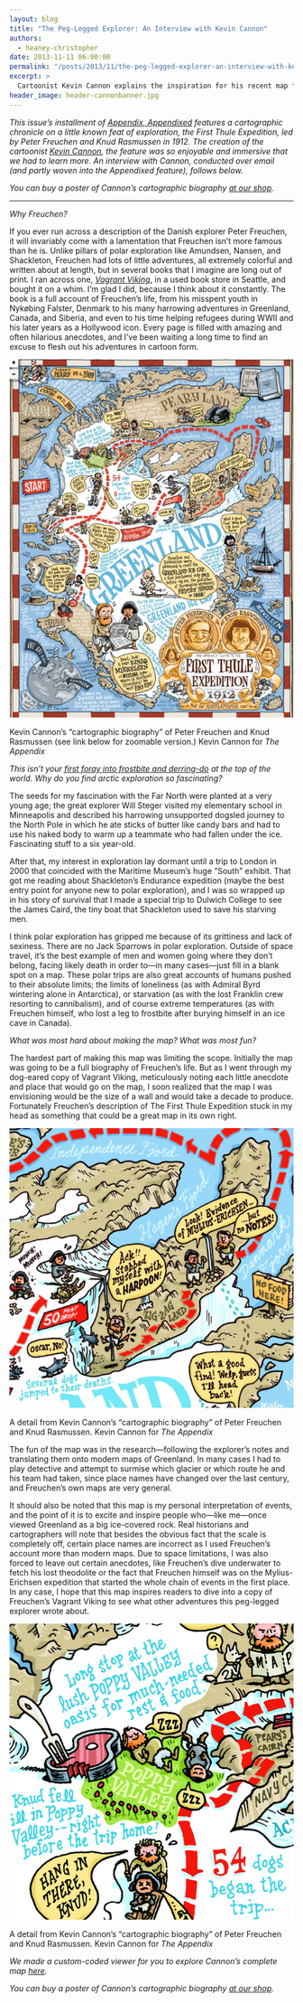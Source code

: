```yaml
---
layout: blog
title: "The Peg-Legged Explorer: An Interview with Kevin Cannon"
authors:
  - heaney-christopher
date: 2013-11-11 06:00:00
permalink: "/posts/2013/11/the-peg-legged-explorer-an-interview-with-kevin-cannon"
excerpt: >
  Cartoonist Kevin Cannon explains the inspiration for his recent map for <em>The Appendix</em> on the First Thule Expedition. Also, why there are no ‘Jack Sparrows’ in arctic exploration. 
header_image: header-cannonbanner.jpg 
---
```

_This issue’s installment of [Appendix, Appendixed](http://theappendix.net/issues/2013/10/the-appendix-appendixed) features a cartographic chronicle on a little known feat of exploration, the First Thule Expedition, led by Peter Freuchen and Knud Rasmussen in 1912. The creation of the cartoonist [Kevin Cannon](http://kevincannon.org/), the feature was so enjoyable and immersive that we had to learn more. An interview with Cannon, conducted over email (and partly woven into the Appendixed feature), follows below._

*You can buy a poster of Cannon’s cartographic biography [at our shop](http://shop.theappendix.net/products/poster-of-1912-expedition-to-greenland-by-kevin-cannon).*

***

_Why Freuchen?_

If you ever run across a description of the Danish explorer Peter Freuchen, it will invariably come with a lamentation that Freuchen isn’t more famous than he is. Unlike pillars of polar exploration like Amundsen, Nansen, and Shackleton, Freuchen had lots of little adventures, all extremely colorful and written about at length, but in several books that I imagine are long out of print. I ran across one, [_Vagrant Viking_](http://www.amazon.com/Vagrant-Viking-My-life-adventures/dp/B0007DNDCC), in a used book store in Seattle, and bought it on a whim. I’m glad I did, because I think about it constantly. The book is a full account of Freuchen’s life, from his misspent youth in Nykøbing Falster, Denmark to his many harrowing adventures in Greenland, Canada, and Siberia, and even to his time helping refugees during WWII and his later years as a Hollywood icon. Every page is filled with amazing and often hilarious anecdotes, and I’ve been waiting a long time to find an excuse to flesh out his adventures in cartoon form.

<div class="inline-image">
  <a rel="lightbox"href="/images/blog/2013/11/thule-large.jpg">
    <img src="/images/blog/2013/11/thule-medium.jpg" width="640" alt="Cannon map" />
  </a>
  <p class="caption">
    Kevin Cannon’s “cartographic biography” of Peter Freuchen and Knud Rasmussen (see link below for zoomable version.)
    <span class="credit">
      Kevin Cannon for <em>The Appendix</em>
    </span>
  </p>
</div>

_This isn’t your [first foray into frostbite and derring-do](http://www.amazon.com/Crater-XV-Kevin-Cannon/dp/1603091009) at the top of the world. Why do you find arctic exploration so fascinating?_

The seeds for my fascination with the Far North were planted at a very young age; the great explorer Will Steger visited my elementary school in Minneapolis and described his harrowing unsupported dogsled journey to the North Pole in which he ate sticks of butter like candy bars and had to use his naked body to warm up a teammate who had fallen under the ice. Fascinating stuff to a six year-old. 

After that, my interest in exploration lay dormant until a trip to London in 2000 that coincided with the Maritime Museum’s huge “South” exhibit. That got me reading about Shackleton’s Endurance expedition (maybe the best entry point for anyone new to polar exploration), and I was so wrapped up in his story of survival that I made a special trip to Dulwich College to see the James Caird, the tiny boat that Shackleton used to save his starving men.

I think polar exploration has gripped me because of its grittiness and lack of sexiness. There are no Jack Sparrows in polar exploration. Outside of space travel, it’s the best example of men and women going where they don’t belong, facing likely death in order to—in many cases—just fill in a blank spot on a map. These polar trips are also great accounts of humans pushed to their absolute limits; the limits of loneliness (as with Admiral Byrd wintering alone in Antarctica), or starvation (as with the lost Franklin crew resorting to cannibalism), and of course extreme temperatures (as with Freuchen himself, who lost a leg to frostbite after burying himself in an ice cave in Canada). 


_What was most hard about making the map? What was most fun?_

The hardest part of making this map was limiting the scope. Initially the map was going to be a full biography of Freuchen’s life. But as I went through my dog-eared copy of Vagrant Viking, meticulously noting each little anecdote and place that would go on the map, I soon realized that the map I was envisioning would be the size of a wall and would take a decade to produce. Fortunately Freuchen’s description of The First Thule Expedition stuck in my head as something that could be a great map in its own right.

<div class="inline-image">
  <a rel="lightbox" href="/images/blog/2013/11/cannon2-large.jpg">
    <img src="/images/blog/2013/11/cannon2-medium.jpg" width="640" alt="Cannon map" />
  </a>
  <p class="caption">
    A detail from Kevin Cannon’s “cartographic biography” of Peter Freuchen and Knud Rasmussen.
    <span class="credit">
      Kevin Cannon for <em>The Appendix</em>
    </span>
  </p>
</div>

The fun of the map was in the research—following the explorer’s notes and translating them onto modern maps of Greenland. In many cases I had to play detective and attempt to surmise which glacier or which route he and his team had taken, since place names have changed over the last century, and Freuchen’s own maps are very general. 

It should also be noted that this map is my personal interpretation of events, and the point of it is to excite and inspire people who—like me—once viewed Greenland as a big ice-covered rock. Real historians and cartographers will note that besides the obvious fact that the scale is completely off, certain place names are incorrect as I used Freuchen’s account more than modern maps. Due to space limitations, I was also forced to leave out certain anecdotes, like Freuchen’s dive underwater to fetch his lost theodolite or the fact that Freuchen himself was on the Mylius-Erichsen expedition that started the whole chain of events in the first place. In any case, I hope that this map inspires readers to dive into a copy of Freuchen’s Vagrant Viking to see what other adventures this peg-legged explorer wrote about.

<div class="inline-image">
  <a rel="lightbox" href="/images/blog/2013/11/Cannon1-large.jpg">
    <img src="/images/blog/2013/11/Cannon1-medium.jpg" width="640" alt="Cannon map" />
  </a>
  <p class="caption">
    A detail from Kevin Cannon’s “cartographic biography” of Peter Freuchen and Knud Rasmussen.
    <span class="credit">
      Kevin Cannon for <em>The Appendix</em>
    </span>
  </p>
</div>

<em> We made a custom-coded viewer for you to explore Cannon’s complete map [here](http://theappendix.net/issues/2013/10/the-appendix-appendixed).</em>

*You can buy a poster of Cannon’s cartographic biography [at our shop](http://shop.theappendix.net/products/poster-of-1912-expedition-to-greenland-by-kevin-cannon).*